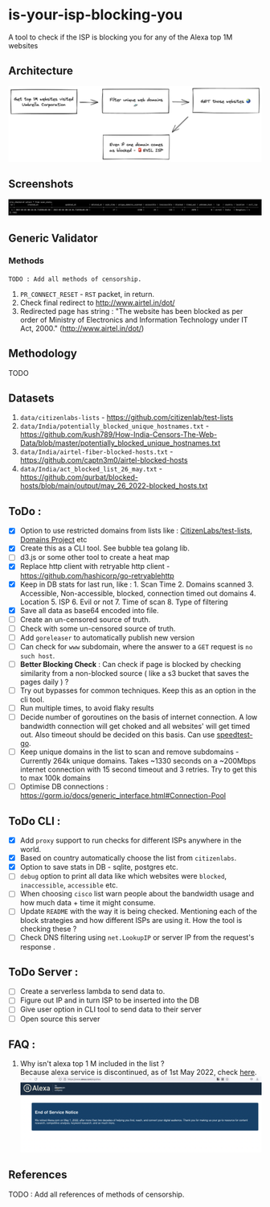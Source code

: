 # is-your-isp-blocking-you
A tool to check if the ISP is blocking you for any of the Alexa top 1M websites

## Architecture
![images/is-your-isp-blocking-you.png](./images/is-your-isp-blocking-you.png)

## Screenshots
![scan-stats-db](./images/scan-stats-db.png)

## Generic Validator
### Methods
`TODO : Add all methods of censorship.`
1. `PR_CONNECT_RESET` - `RST` packet, in return.
2. Check final redirect to http://www.airtel.in/dot/
3. Redirected page has string : "The website has been blocked as per order of Ministry of Electronics and Information Technology under IT Act, 2000." (http://www.airtel.in/dot/)

## Methodology
TODO

## Datasets
1. `data/citizenlabs-lists` - https://github.com/citizenlab/test-lists
2. `data/India/potentially_blocked_unique_hostnames.txt` - https://github.com/kush789/How-India-Censors-The-Web-Data/blob/master/potentially_blocked_unique_hostnames.txt
3. `data/India/airtel-fiber-blocked-hosts.txt` - https://github.com/captn3m0/airtel-blocked-hosts
4. `data/India/act_blocked_list_26_may.txt` - https://github.com/qurbat/blocked-hosts/blob/main/output/may_26_2022-blocked_hosts.txt

## ToDo :
- [x] Option to use restricted domains from lists like : [CitizenLabs/test-lists](https://github.com/citizenlab/test-lists), [Domains Project](https://github.com/tb0hdan/domains) etc
- [x] Create this as a CLI tool. See bubble tea golang lib.
- [ ] d3.js or some other tool to create a heat map
- [x] Replace http client with retryable http client - https://github.com/hashicorp/go-retryablehttp
- [x] Keep in DB stats for last run, like : 1. Scan Time 2. Domains scanned 3. Accessible, Non-accessible, blocked, connection timed out domains 4. Location 5. ISP 6. Evil or not 7. Time of scan 8. Type of filtering
- [x] Save all data as base64 encoded into file.
- [ ] Create an un-censored source of truth.
- [ ] Check with some un-censored source of truth.
- [ ] Add `goreleaser` to automatically publish new version
- [ ] Can check for `www` subdomain, where the answer to a `GET` request is `no such host`.
- [ ] **Better Blocking Check** : Can check if page is blocked by checking similarity from a non-blocked source ( like a s3 bucket that saves the pages daily ) ?
- [ ] Try out bypasses for common techniques. Keep this as an option in the cli tool.
- [ ] Run multiple times, to avoid flaky results
- [ ] Decide number of goroutines on the basis of internet connection. A low bandwidth connection will get choked and all websites' will get timed out. Also timeout should be decided on this basis. Can use [speedtest-go](https://github.com/showwin/speedtest-go).
- [ ] Keep unique domains in the list to scan and remove subdomains - Currently 264k unique domains. Takes ~1330 seconds on a ~200Mbps internet connection with 15 second timeout and 3 retries. Try to get this to max 100k domains
- [ ] Optimise DB connections : https://gorm.io/docs/generic_interface.html#Connection-Pool

## ToDo CLI :
- [x] Add `proxy` support to run checks for different ISPs anywhere in the world.
- [x] Based on country automatically choose the list from `citizenlabs`.
- [x] Option to save stats in DB - sqlite, postgres etc.
- [ ] `debug` option to print all data like which websites were `blocked`, `inaccessible`, `accessible` etc.
- [ ] When choosing `cisco` list warn people about the bandwidth usage and how much data + time it might consume.
- [ ] Update `README` with the way it is being checked. Mentioning each of the block strategies and how different ISPs are using it. How the tool is checking these ?
- [ ] Check DNS filtering using `net.LookupIP` or server IP from the request's response .

## ToDo Server :
- [ ] Create a serverless lambda to send data to.
- [ ] Figure out IP and in turn ISP to be inserted into the DB
- [ ] Give user option in CLI tool to send data to their server
- [ ] Open source this server

## FAQ :
1. Why isn't alexa top 1 M included in the list ?
<br/> Because alexa service is discontinued, as of 1st May 2022, check [here](https://www.alexa.com/topsites). ![](./images/alexa-top-1m-discontinued.png)

## References
TODO : Add all references of methods of censorship.
